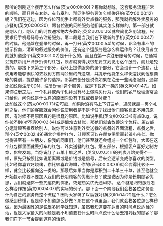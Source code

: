 那听的刚刚这个餐厅怎么样做(英文00:00:00)？那你就想说，这套服务流程非常的顺畅，而且是有套路、有节奏的，那网络服务要怎么样做好的(英文00:00:12)呢？我们在这边，因为各位可能手上都有外卖点餐的服务，那我就拆解外卖服务的点餐的(英文00:00:20)，跟各位说的网络服务他们其实怎么样做的。第一部分就是刚入门，刚入门的时候通常绝大多数的(英文00:00:36)就会简化注册流程，只要求用手机号码号去注册服务。第二段是当我们在下载新的手机(英文00:00:47)的时候，他通常在登录的时候，再一打开(英文00:00:54)的时候，都会有事业的提示指南，清晰的叙述服务的价值，还有这个运服务是怎么样运作的？让使用者立刻就知道这个(英文00:01:02)是干什么的。而且在第一次注册账号的时候，它通常会提供新用户许多折价的红包，顾客就觉得我很想要立刻使用这个服务，而且是免费的。那接下来第三个部分，我马上提供服务的这个部分，它会设计一个流程，让使用者能够很快的去找到方圆两公里的外送店，并提示他要怎么样快速找到他想要吃的类别，提供他许多的选择。那第四部分是说你如果在注册一些网络服务，通常比如说你注册CDN，注册Email这个服务，或是下载这一类的(英文00:01:47)。如果你注册之后，一个礼拜或两个礼拜没有马上做购买行为，他们的客户经理通常会打给你，问你说是什么样的原因你没有下载或者是付费？\
比如说这个(英文00:02:13)它可能，如果你没有马上下订三单，通常就是一两个礼拜之后，他们的客服就会问你说使用者是不是卡住？找出他们顾客真正不用的原因，有时候不用原因真的是很蠢的原因。比如说手机(英文00:02:34)有点Bug，说你按不到(听不清00:02:34)或是很难去结账，那他们就会改善这个流程。第四部分邀请顾客推荐给别人，说你可以注意到外卖送餐的点餐的界面流程，点餐之后，那个(英文00:02:49)通常会提供红包，让顾客可以在朋友圈里面转送小伙伴。你觉得甚至有一些朋友，像我的同事们，他们甚至就还会组成一个红包群，大家在这个红包群里面就丢打车的红包、外卖送餐的红包。第五部分，根据客户喜好定制方案，你会发现，当你说订了五单十单之后，(英文00:03:11)的列表开始变得不一样，原先只按照比如说距离跟或是价钱或是信号，后来会逐渐变成你喜欢的类型。比如说你喜欢吃烧烤，你比较喜欢海鲜，你的(音译00:03:36)就会变得比较不一样，就会比较偏向这一类的。那最后如果当你是累积到二十单三十单，甚至他就会开始提示你要不要加入我们的长期顾客的优惠计划？或是说因为你是长期顾客优惠，我们就送你一些免运费的优惠，或是抽奖优先通知你。
这个就是网络服务怎么样合作按(英文00:04:07)的实际的例子。那下面一个阶段我们会教各位如何设计为自己的服务做这个流程？因为大家听了以后就对(英文00:04:21)是什么？怎么做感到秒懂，但是你不知道怎么秒做？那在这个课里面，我们就会教各位怎么样秒做。因为最困难的是说很多同学就知道，虽然我知道要在适当的时间点说适当的话，但是大家最大的问题是我不知道要在什么时间点说什么话去推坑我的顾客？那我们在下一节会提到这样的话题。

